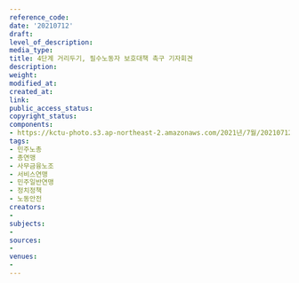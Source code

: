 ```yaml
---
reference_code: 
date: '20210712'
draft: 
level_of_description: 
media_type: 
title: 4단계 거리두기, 필수노동자 보호대책 촉구 기자회견
description: 
weight: 
modified_at: 
created_at: 
link: 
public_access_status: 
copyright_status: 
components:
- https://kctu-photo.s3.ap-northeast-2.amazonaws.com/2021년/7월/20210712-4단계+거리두기,+필수노동자+보호대책+촉구+기자회견_민주노총_총연맹_사무금융노조_서비스연맹_민주일반연맹_정치정책_노동안전/_1D20057.jpg
tags:
- 민주노총
- 총연맹
- 사무금융노조
- 서비스연맹
- 민주일반연맹
- 정치정책
- 노동안전
creators:
- 
subjects:
- 
sources:
- 
venues:
- 
---
```


